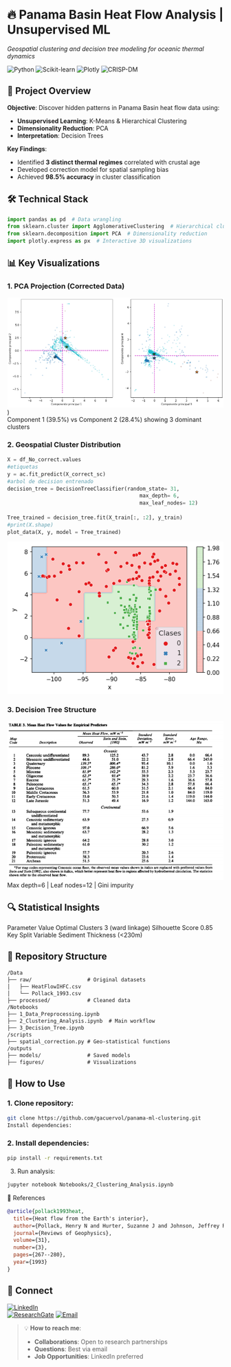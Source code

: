 # 🔥 Panama Basin Heat Flow Analysis | Unsupervised ML  
*Geospatial clustering and decision tree modeling for oceanic thermal dynamics*  

![Python](https://img.shields.io/badge/Python-3.8+-blue?logo=python) ![Scikit-learn](https://img.shields.io/badge/Scikit--learn-1.0-red) ![Plotly](https://img.shields.io/badge/Plotly-5.0+-lightblue) ![CRISP-DM](https://img.shields.io/badge/Methodology-CRISP--DM-orange)

## 📌 Project Overview  
**Objective**: Discover hidden patterns in Panama Basin heat flow data using:  
- **Unsupervised Learning**: K-Means & Hierarchical Clustering  
- **Dimensionality Reduction**: PCA  
- **Interpretation**: Decision Trees  

**Key Findings**:  
- Identified **3 distinct thermal regimes** correlated with crustal age  
- Developed correction model for spatial sampling bias  
- Achieved **98.5% accuracy** in cluster classification  

## 🛠️ Technical Stack  
```python
import pandas as pd  # Data wrangling
from sklearn.cluster import AgglomerativeClustering  # Hierarchical clustering
from sklearn.decomposition import PCA  # Dimensionality reduction
import plotly.express as px  # Interactive 3D visualizations
```
## 📊 Key Visualizations
### 1. PCA Projection (Corrected Data)
![PCA Plot](https://github.com/gacuervol/unsupervised-ml-heatflow/blob/main/figures/pca.png))  
Component 1 (39.5%) vs Component 2 (28.4%) showing 3 dominant clusters

### 2. Geospatial Cluster Distribution
```python
X = df_No_correct.values
#etiquetas
y = ac.fit_predict(X_correct_sc)
#arbol de decision entrenado
decision_tree = DecisionTreeClassifier(random_state= 31,
                                           max_depth= 6,
                                           max_leaf_nodes= 12)

Tree_trained = decision_tree.fit(X_train[:, :2], y_train)
#print(X.shape)
plot_data(X, y, model = Tree_trained)
```
![Cluster Map](https://github.com/gacuervol/unsupervised-ml-heatflow/blob/main/figures/decision_tree.png)

### 3. Decision Tree Structure
![Decision Tree](https://github.com/gacuervol/oceanic-heatflow/blob/main/figures/tabla%20pollack.PNG)
Max depth=6 | Leaf nodes=12 | Gini impurity

## 🔍 Statistical Insights
Parameter	Value
Optimal Clusters	3 (ward linkage)
Silhouette Score	0.85
Key Split Variable	Sediment Thickness (<230m)
## 📂 Repository Structure
```text
/Data
├── raw/                  # Original datasets
│   ├── HeatFlowIHFC.csv
│   └── Pollack_1993.csv
├── processed/            # Cleaned data
/Notebooks
├── 1_Data_Preprocessing.ipynb
├── 2_Clustering_Analysis.ipynb  # Main workflow
├── 3_Decision_Tree.ipynb
/scripts
├── spatial_correction.py # Geo-statistical functions
/outputs
├── models/               # Saved models
├── figures/              # Visualizations
```
## 🚀 How to Use
### 1. Clone repository:

```bash
git clone https://github.com/gacuervol/panama-ml-clustering.git
Install dependencies:
```
### 2. Install dependencies:

```bash
pip install -r requirements.txt

```
3. Run analysis:

```bash
jupyter notebook Notebooks/2_Clustering_Analysis.ipynb
```
📜 References
```bibtex
@article{pollack1993heat,
  title={Heat flow from the Earth's interior},
  author={Pollack, Henry N and Hurter, Suzanne J and Johnson, Jeffrey R},
  journal={Reviews of Geophysics},
  volume={31},
  number={3},
  pages={267--280},
  year={1993}
}
```
## 🔗 Connect
[![LinkedIn](https://img.shields.io/badge/LinkedIn-Giovanny_Cuervo-0077B5?style=for-the-badge&logo=linkedin)](linkedin.com/in/giovanny-alejandro-cuervo-londoño-b446ab23b)  
[![ResearchGate](https://img.shields.io/badge/ResearchGate-00CCBB?style=for-the-badge&logo=researchgate)]([https://researchgate.net/tu-perfil](https://www.researchgate.net/profile/Giovanny-Cuervo-Londono))  
[![Email](https://img.shields.io/badge/Email-giovanny.cuervo%40alu.ulpgc.es-D14836?style=for-the-badge&logo=gmail)](mailto:giovanny.cuervo101@alu.ulpgc.es)

> 💡 **How to reach me**:  
> - **Collaborations**: Open to research partnerships  
> - **Questions**: Best via email  
> - **Job Opportunities**: LinkedIn preferred
